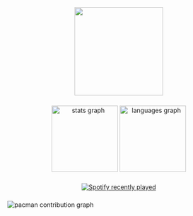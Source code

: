 <div align="center">
  <img height="200" src="https://media3.giphy.com/media/v1.Y2lkPTc5MGI3NjExajVscmd3bW42MXVxZ3hidzZ2eXBkcWY3ZjN3a3FjYmlsM21udm10dCZlcD12MV9pbnRlcm5hbF9naWZfYnlfaWQmY3Q9Zw/yxfk3t9y8ZKlq/giphy.gif"  />
</div>

###

<div align="center">
  <img src="https://github-readme-stats.vercel.app/api?username=Elemento46&hide_title=false&hide_rank=false&show_icons=true&include_all_commits=true&count_private=true&disable_animations=false&theme=dracula&locale=en&hide_border=false&order=1" height="150" alt="stats graph"  />
  <img src="https://github-readme-stats.vercel.app/api/top-langs?username=Elemento46&locale=en&hide_title=false&layout=compact&card_width=320&langs_count=5&theme=dracula&hide_border=false&order=2" height="150" alt="languages graph"  />
</div>

###

<div align="center">
  <a href="https://open.spotify.com/user/61j5jyad7n9wv7p7k3ati3lrn">
    <img src="https://spotify-recently-played-readme.vercel.app/api?user=61j5jyad7n9wv7p7k3ati3lrn&count=10" alt="Spotify recently played"  />
  </a>
</div>

###

<picture>
  <source media="(prefers-color-scheme: dark)" srcset="https://raw.githubusercontent.com/Elemento46/Elemento46/output/pacman-contribution-graph-dark.svg">
  <source media="(prefers-color-scheme: light)" srcset="https://raw.githubusercontent.com/Elemento46/Elemento46/output/pacman-contribution-graph.svg">
  <img alt="pacman contribution graph" src="https://raw.githubusercontent.com/Elemento46/Elemento46/output/pacman-contribution-graph.svg">
</picture>

###
